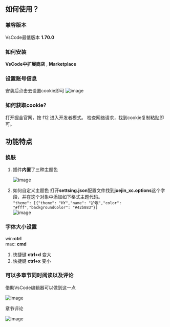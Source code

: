 ## 如何使用？

### 兼容版本
VsCode最低版本  **1.70.0**  

### 如何安装
**VsCode中扩展商店** , **Marketplace**  

### 设置账号信息  

安装后点击去设置cookie即可
![image](https://github.com/TZL128/juejin_xc/assets/52518549/ab3654ac-764c-4a84-898b-a9e61740a9e5)


### 如何获取cookie?
打开掘金官网，按 f12 进入开发者模式。 检查网络请求，找到cookie复制粘贴即可。

## 功能特点

### 换肤
1. 插件**内置**了三种主题色  

   ![image](https://user-images.githubusercontent.com/52518549/206610118-a04c1536-0133-4996-a3a2-2add8f1051f8.png)  

2. 如何自定义主题色
  打开**settsing.json**配置文件找到**juejin_xc.options**这个字段，并在这个对象中添加如下格式主题代码。  
  `"theme": [{"theme": "HY","name": "护眼","color": "#fff","backgroundColor": "#42b883"}]`  
  ![image](https://user-images.githubusercontent.com/52518549/206612919-4d6ffb7e-b42c-45c8-b9fe-b9df03916242.png)  
  
### 字体大小设置
win:**ctrl**  
mac: **cmd**
1. 快捷键 **ctrl+d** 变大
2. 快捷键 **ctrl+x** 变小

### 可以多章节同时阅读以及评论
借助VsCode编辑器可以做到这一点  

![image](https://github.com/TZL128/juejin_xc/assets/52518549/4d4856c5-5827-466a-81e2-84ddaa80d0b9)


章节评论  

![image](https://github.com/TZL128/juejin_xc/assets/52518549/83d0d8a8-0a9d-4b21-bfcb-03a9bf4822bd)  

  

